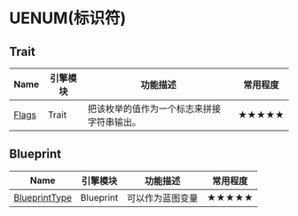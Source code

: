 # UENUM(标识符)

 ## Trait

| Name                                    | 引擎模块  | 功能描述                                   | 常用程度 |
| --------------------------------------- | --------- | ------------------------------------------ | -------- |
| [Flags](#Specifier_UENUM_Flags)           | Trait     | 把该枚举的值作为一个标志来拼接字符串输出。 | ★★★★★    |


 ## Blueprint

| Name                                    | 引擎模块  | 功能描述                                   | 常用程度 |
| --------------------------------------- | --------- | ------------------------------------------ | -------- |
| [BlueprintType](#Specifier_UENUM_BlueprintType) | Blueprint | 可以作为蓝图变量                           | ★★★★★    |